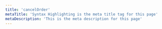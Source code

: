 ```yaml
---
title: 'cancelOrder'
metaTitle: 'Syntax Highlighting is the meta title tag for this page'
metaDescription: 'This is the meta description for this page'
---
```

